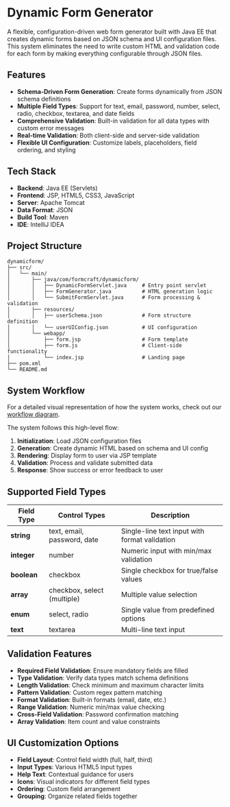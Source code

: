 # Dynamic Form Generator

A flexible, configuration-driven web form generator built with Java EE that creates dynamic forms based on JSON schema and UI configuration files. This system eliminates the need to write custom HTML and validation code for each form by making everything configurable through JSON files.

## Features

- **Schema-Driven Form Generation**: Create forms dynamically from JSON schema definitions
- **Multiple Field Types**: Support for text, email, password, number, select, radio, checkbox, textarea, and date fields
- **Comprehensive Validation**: Built-in validation for all data types with custom error messages
- **Real-time Validation**: Both client-side and server-side validation
- **Flexible UI Configuration**: Customize labels, placeholders, field ordering, and styling

## Tech Stack

- **Backend**: Java EE (Servlets)
- **Frontend**: JSP, HTML5, CSS3, JavaScript
- **Server**: Apache Tomcat
- **Data Format**: JSON
- **Build Tool**: Maven
- **IDE**: IntelliJ IDEA

## Project Structure

```
dynamicform/
├── src/
│   └── main/
│       ├── java/com/formcraft/dynamicform/
│       │   ├── DynamicFormServlet.java     # Entry point servlet
│       │   ├── FormGenerator.java          # HTML generation logic
│       │   └── SubmitFormServlet.java      # Form processing & validation
│       ├── resources/
│       │   ├── userSchema.json             # Form structure definition
│       │   └── userUIConfig.json           # UI configuration
│       └── webapp/
│           ├── form.jsp                    # Form template
│           ├── form.js                     # Client-side functionality
│           └── index.jsp                   # Landing page
├── pom.xml
└── README.md
```

## System Workflow

For a detailed visual representation of how the system works, check out our [workflow diagram](https://www.mermaidchart.com/raw/fd775df9-ad6d-43c9-97ec-ba75c91c3052?theme=light&version=v0.1&format=svg).

The system follows this high-level flow:
1. **Initialization**: Load JSON configuration files
2. **Generation**: Create dynamic HTML based on schema and UI config
3. **Rendering**: Display form to user via JSP template
4. **Validation**: Process and validate submitted data
5. **Response**: Show success or error feedback to user

## Supported Field Types

| Field Type | Control Types | Description |
|------------|---------------|-------------|
| **string** | text, email, password, date | Single-line text input with format validation |
| **integer** | number | Numeric input with min/max validation |
| **boolean** | checkbox | Single checkbox for true/false values |
| **array** | checkbox, select (multiple) | Multiple value selection |
| **enum** | select, radio | Single value from predefined options |
| **text** | textarea | Multi-line text input |

## Validation Features

- **Required Field Validation**: Ensure mandatory fields are filled
- **Type Validation**: Verify data types match schema definitions
- **Length Validation**: Check minimum and maximum character limits
- **Pattern Validation**: Custom regex pattern matching
- **Format Validation**: Built-in formats (email, date, etc.)
- **Range Validation**: Numeric min/max value checking
- **Cross-Field Validation**: Password confirmation matching
- **Array Validation**: Item count and value constraints

## UI Customization Options

- **Field Layout**: Control field width (full, half, third)
- **Input Types**: Various HTML5 input types
- **Help Text**: Contextual guidance for users
- **Icons**: Visual indicators for different field types
- **Ordering**: Custom field arrangement
- **Grouping**: Organize related fields together
